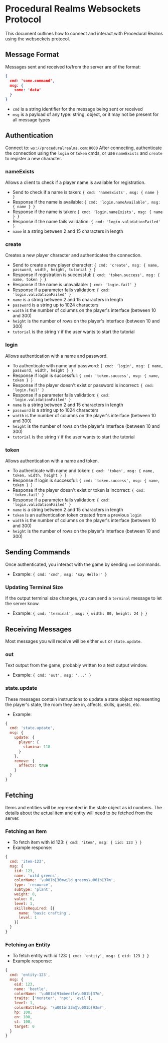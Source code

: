 # Procedural Realms Websockets Protocol
This document outlines how to connect and interact with Procedural Realms using the websockets protocol.

## Message Format
Messages sent and received to/from the server are of the format:

```json
{
  cmd: 'some.command',
  msg: {
    some: 'data'
  }
}
```

* `cmd` is a string identifier for the message being sent or received 
* `msg` is a payload of any type: string, object, or it may not be present for all message types

## Authentication
Connect to: `ws://proceduralrealms.com:8000`
After connecting, authenticate the connection using the `login` or `token` cmds, or use `nameExists` and `create` to register a new character.

### nameExists
Allows a client to check if a player name is available for registration.
* Send to check if a name is taken: `{ cmd: 'nameExists', msg: { name } }`
* Response if the name is available: `{ cmd: 'login.nameAvailable', msg: { name } }`
* Response if the name is taken: `{ cmd: 'login.nameExists', msg: { name } }`
* Response if the name fails validation: `{ cmd: 'login.validationFailed' }`
* `name` is a string between 2 and 15 characters in length

### create
Creates a new player character and authenticates the connection.
* Send to create a new player character: `{ cmd: 'create', msg: { name, password, width, height, tutorial } }`
* Response if registration is successful: `{ cmd: 'token.success', msg: { name, token } }`
* Response if the name is unavailable: `{ cmd: 'login.fail' }`
* Response if a parameter fails validation: `{ cmd: 'login.validationFailed' }`
* `name` is a string between 2 and 15 characters in length
* `password` is a string up to 1024 characters
* `width` is the number of columns on the player's interface (between 10 and 300)
* `height` is the number of rows on the player's interface (between 10 and 300)
* `tutorial` is the string `Y` if the user wants to start the tutorial

### login
Allows authentication with a name and password.
* To authenticate with name and password: `{ cmd: 'login', msg: { name, password, width, height } }`
* Response if login is successful: `{ cmd: 'token.success', msg: { name, token } }`
* Response if the player doesn't exist or password is incorrect: `{ cmd: 'login.fail' }`
* Response if a parameter fails validation: `{ cmd: 'login.validationFailed' }`
* `name` is a string between 2 and 15 characters in length
* `password` is a string up to 1024 characters
* `width` is the number of columns on the player's interface (between 10 and 300)
* `height` is the number of rows on the player's interface (between 10 and 300)
* `tutorial` is the string `Y` if the user wants to start the tutorial

### token
Allows authentication with a name and token.
* To authenticate with name and token: `{ cmd: 'token', msg: { name, token, width, height } }`
* Response if login is successful: `{ cmd: 'token.success', msg: { name, token } }`
* Response if the player doesn't exist or token is incorrect: `{ cmd: 'token.fail' }`
* Response if a parameter fails validation: `{ cmd: 'login.validationFailed' }`
* `name` is a string between 2 and 15 characters in length
* `token` is an authentication token created from a previous `login`
* `width` is the number of columns on the player's interface (between 10 and 300)
* `height` is the number of rows on the player's interface (between 10 and 300)


## Sending Commands
Once authenticated, you interact with the game by sending `cmd` commands.
* Example: `{ cmd: 'cmd', msg: 'say Hello!' }`

### Updating Terminal Size
If the output terminal size changes, you can send a `terminal` message to let the server know.
* Example: `{ cmd: 'terminal', msg: { width: 80, height: 24 } }`

## Receiving Messages
Most messages you will receive will be either `out` or `state.update`.

### out
Text output from the game, probably written to a text output window.
* Example: `{ cmd: 'out', msg: '...' }`

### state.update
These messages contain instructions to update a state object representing the player's state, the room they are in, affects, skills, quests, etc.
* Example:
```javascript
{
  cmd: 'state.update',
  msg: {
    update: {
      player: {
        stamina: 118
      }
    },
    remove: {
      affects: true
    }
  }
}
```

## Fetching
Items and entities will be represented in the state object as id numbers. The details about the actual item and entity will need to be fetched from the server.

### Fetching an Item
* To fetch item with id 123: `{ cmd: 'item', msg: { iid: 123 } }`
* Example response:
```javascript
{
  cmd: 'item-123',
  msg: {
    iid: 123,
    name: 'wild greens',
    colorName: '\u001b[36mwild greens\u001b[37m',
    type: 'resource',
    subtype: 'plant',
    weight: 0,
    value: 0,
    level: 1,
    skillsRequired: [{
      name: 'basic crafting',
      level: 1
    }]
  }
}
```

### Fetching an Entity
* To fetch entity with id 123: `{ cmd: 'entity', msg: { eid: 123 } }`
* Example response:
```javascript
{
  cmd: 'entity-123',
  msg: {
    eid: 123,
    name: 'beetle',
    colorName: '\u001b[91mbeetle\u001b[37m',
    traits: ['monster', 'npc', 'evil'],
    level: 1,
    colorBattleTag: '\u001b[33m@\u001b[93m?',
    hp: 100,
    en: 100,
    st: 100,
    target: 0
  }
}
```